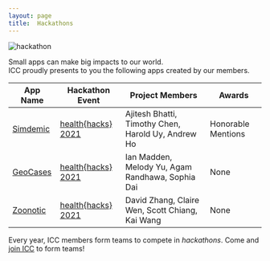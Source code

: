 ```yaml
---
layout: page
title:  Hackathons
---
```


![hackathon](https://siim.org/resource/resmgr/hackathon/Hackathon-500x286.png)

Small apps can make big impacts to our world.  
ICC proudly presents to you the following apps created by our members.

<link rel="stylesheet" href="assets/css/table.css">
<table class="styled-table">
    <thead>
        <tr>
            <th>App Name</th>
            <th>Hackathon Event</th>
            <th>Project Members</th>
            <th>Awards</th>
        </tr>
    </thead>
    <tbody>
        <tr>
            <td><a href="https://simdemic.timothychen.repl.co/">Simdemic</a></td>
            <td><a href="https://healthhacks.tech">health{hacks} 2021</a></td>
            <td>Ajitesh Bhatti, Timothy Chen, Harold Uy, Andrew Ho</td>
            <td>Honorable Mentions</td>
        </tr>
        <tr>
            <td><a href="https://geocases.irvinecoding.club">GeoCases</a></td>
            <td><a href="https://healthhacks.tech">health{hacks} 2021</a></td>
            <td>Ian Madden, Melody Yu, Agam Randhawa, Sophia Dai</td>
            <td>None</td>
        </tr>
        <tr>
            <td><a href="https://zoonotic.irvinecoding.club">Zoonotic</a></td>
            <td><a href="https://healthhacks.tech">health{hacks} 2021</a></td>
            <td>David Zhang, Claire Wen, Scott Chiang, Kai Wang</td>
            <td>None</td>
        </tr>
    </tbody>
</table>




Every year, ICC members form teams to compete in *hackathons*.  Come and <a href="/discord">join ICC</a> to form teams!
